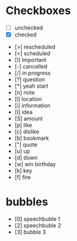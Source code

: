 # Checkboxes

- [ ] unchecked
- [x] checked
- [>] rescheduled
- [<] scheduled
- [!] Important
- [-] cancelled
- [/] in progress
- [?] question
- [*] yeah start
- [n] note
- [l] location
- [i] information
- [I] idea
- [S] amount
- [p] like
- [c] dislike
- [b] bookmark
- ["] quote
- [u] up
- [d] down
- [w] win birthday
- [k] key
- [f] fire

# bubbles
- [0] speechbuble 1
- [2] speechbuble 2
- [3] bubble 3
